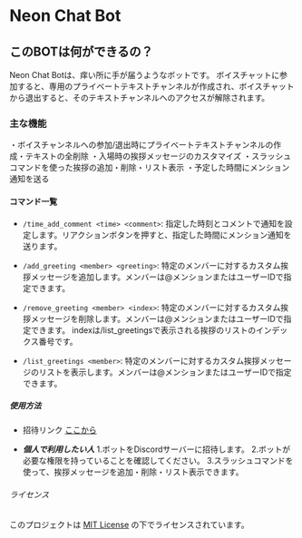 # Neon Chat Bot

## このBOTは何ができるの？
Neon Chat Botは、痒い所に手が届うようなボットです。
ボイスチャットに参加すると、専用のプライベートテキストチャンネルが作成され、ボイスチャットから退出すると、そのテキストチャンネルへのアクセスが解除されます。

### 主な機能
・ボイスチャンネルへの参加/退出時にプライベートテキストチャンネルの作成・テキストの全削除
・入場時の挨拶メッセージのカスタマイズ
・スラッシュコマンドを使った挨拶の追加・削除・リスト表示
・予定した時間にメンション通知を送る

#### コマンド一覧

- `/time_add_comment <time> <comment>`: 指定した時刻とコメントで通知を設定します。リアクションボタンを押すと、指定した時間にメンション通知を送ります。

- `/add_greeting <member> <greeting>`: 特定のメンバーに対するカスタム挨拶メッセージを追加します。メンバーは@メンションまたはユーザーIDで指定できます。

- `/remove_greeting <member> <index>`: 特定のメンバーに対するカスタム挨拶メッセージを削除します。メンバーは@メンションまたはユーザーIDで指定できます。
                                       indexは/list_greetingsで表示される挨拶のリストのインデックス番号です。

- `/list_greetings <member>`: 特定のメンバーに対するカスタム挨拶メッセージのリストを表示します。メンバーは@メンションまたはユーザーIDで指定できます。

##### 使用方法
- 招待リンク
[ここから](https://discord.com/api/oauth2/authorize?client_id=1091866644164395140&permissions=268643376&scope=bot%20applications.commands)

- ***個人で利用したい人***
1.ボットをDiscordサーバーに招待します。
2.ボットが必要な権限を持っていることを確認してください。
3.スラッシュコマンドを使って、挨拶メッセージを追加・削除・リスト表示できます。

###### ライセンス
このプロジェクトは [MIT License](https://github.com/me846/neon-chat/blob/master/LICENSE) の下でライセンスされています。
